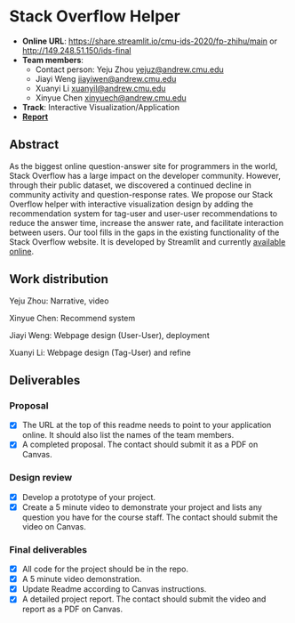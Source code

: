 # Stack Overflow Helper

* **Online URL**: https://share.streamlit.io/cmu-ids-2020/fp-zhihu/main or http://149.248.51.150/ids-final
* **Team members**:
  * Contact person: Yeju Zhou yejuz@andrew.cmu.edu
  * Jiayi Weng jiayiwen@andrew.cmu.edu
  * Xuanyi Li xuanyil@andrew.cmu.edu
  * Xinyue Chen xinyuech@andrew.cmu.edu
* **Track**: Interactive Visualization/Application
* [**Report**](/Report.md)

## Abstract

As the biggest online question-answer site for programmers in the world, Stack Overflow has a large impact on the developer community. However, through their public dataset, we discovered a continued decline in community activity and question-response rates. We propose our Stack Overflow helper with interactive visualization design by adding the recommendation system for tag-user and user-user recommendations to reduce the answer time, increase the answer rate, and facilitate interaction between users. Our tool fills in the gaps in the existing functionality of the Stack Overflow website. It is developed by Streamlit and currently [available online](https://share.streamlit.io/cmu-ids-2020/fp-zhihu/main).

## Work distribution

Yeju Zhou: Narrative, video

Xinyue Chen: Recommend system

Jiayi Weng: Webpage design (User-User), deployment

Xuanyi Li: Webpage design (Tag-User) and refine

## Deliverables

### Proposal

- [x] The URL at the top of this readme needs to point to your application online. It should also list the names of the team members.
- [x] A completed proposal. The contact should submit it as a PDF on Canvas.

### Design review

- [x] Develop a prototype of your project.
- [x] Create a 5 minute video to demonstrate your project and lists any question you have for the course staff. The contact should submit the video on Canvas.

### Final deliverables

- [x] All code for the project should be in the repo.
- [x] A 5 minute video demonstration.
- [x] Update Readme according to Canvas instructions.
- [x] A detailed project report. The contact should submit the video and report as a PDF on Canvas.
